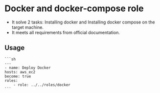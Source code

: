 
# Docker and docker-compose role

- It solve 2 tasks: Installing docker and Installing docker compose on the target machine.
- It meets all requirements from official documentation.

## Usage
    ```sh
    ---
    - name: Deploy Docker
    hosts: aws_ec2
    become: true
    roles:
        - role: ../../roles/docker
    ```